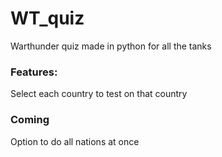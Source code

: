 # WT_quiz

Warthunder quiz made in python for all the tanks

### Features:
Select each country to test on that country


### Coming
Option to do all nations at once
